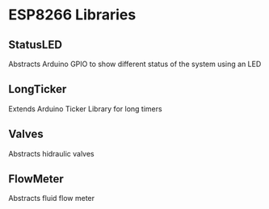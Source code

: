 # ESP8266 Libraries
## StatusLED
Abstracts Arduino GPIO to show different status of the system using an LED
## LongTicker
Extends Arduino Ticker Library for long timers
## Valves
Abstracts hidraulic valves
## FlowMeter
Abstracts fluid flow meter
